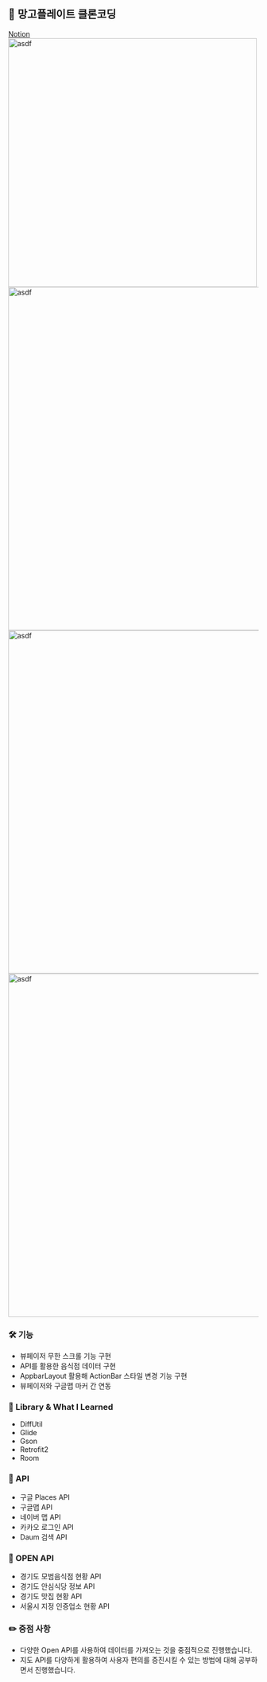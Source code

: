 ## 👋 망고플레이트 클론코딩
[Notion](https://www.notion.so/6bf2cde316f6452ba0e985bfede35dc1)   
<img width="500" alt="asdf" src="https://user-images.githubusercontent.com/89892954/137138146-1a8c104c-5d5e-4789-a320-577509c42745.gif">    
<img width="690" alt="asdf" src="https://user-images.githubusercontent.com/89892954/137137792-b617220c-aa37-43da-9f8b-89469193076f.png">   
<img width="690" alt="asdf" src="https://user-images.githubusercontent.com/89892954/137137850-b47d3bb2-ea52-4fc5-9a31-22a00a47937e.png">   
<img width="690" alt="asdf" src="https://user-images.githubusercontent.com/89892954/137137859-335c73bf-4475-4662-bf6a-d17664c74575.png">   
### 🛠 기능
+ 뷰페이저 무한 스크롤 기능 구현
+ API를 활용한 음식점 데이터 구현
+ AppbarLayout 활용해 ActionBar 스타일 변경 기능 구현
+ 뷰페이저와 구글맵 마커 간 연동

### 📗 Library & What I Learned
+ DiffUtil
+ Glide
+ Gson
+ Retrofit2
+ Room

### 🤖 API
+ 구글 Places API   
+ 구글맵 API   
+ 네이버 맵 API   
+ 카카오 로그인 API   
+ Daum 검색 API   

### 👾 OPEN API   
+ 경기도 모범음식점 현황 API   
+ 경기도 안심식당 정보 API   
+ 경기도 맛집 현황 API   
+ 서울시 지정 인증업소 현황 API   

### ✏️ 중점 사항   
+ 다양한 Open API를 사용하여 데이터를 가져오는 것을 중점적으로 진행했습니다.
+ 지도 API를 다양하게 활용하여 사용자 편의를 증진시킬 수 있는 방법에 대해 공부하면서 진행했습니다.
